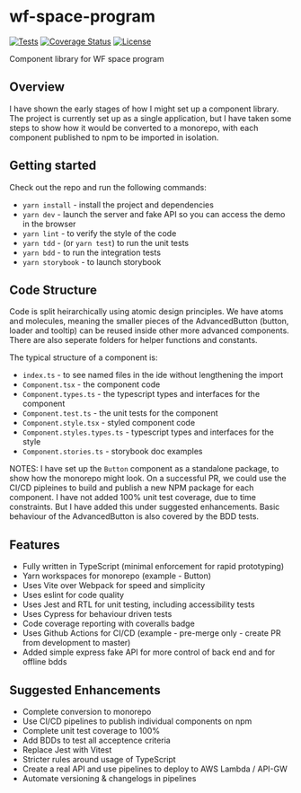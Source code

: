 # wf-space-program

[![Tests](https://github.com/lancerael/wf-space-program/workflows/Tests/badge.svg?branch=main)](https://github.com/lancerael/wf-space-program/actions?query=workflow%3A%22Tests%22)
[![Coverage Status](https://coveralls.io/repos/github/lancerael/wf-space-program/badge.svg?branch=main)](https://coveralls.io/github/lancerael/wf-space-program?branch=main)
[![License](https://badgen.net/github/license/lancerael/wf-space-program)](https://github.com/lancerael/wf-space-program/blob/master/LICENSE)

Component library for WF space program

## Overview

I have shown the early stages of how I might set up a component library.  The project is currently set up as a single application, but I have taken some steps to show how it would be converted to a monorepo, with each component published to npm to be imported in isolation.

## Getting started

Check out the repo and run the following commands:

* `yarn install` - install the project and dependencies
* `yarn dev` - launch the server and fake API so you can access the demo in the browser
* `yarn lint` - to verify the style of the code
* `yarn tdd` - (or `yarn test`) to run the unit tests
* `yarn bdd` - to run the integration tests
* `yarn storybook` - to launch storybook

## Code Structure

Code is split heirarchically using atomic design principles. We have atoms and molecules, meaning the smaller pieces of the AdvancedButton (button, loader and tooltip) can be reused inside other more advanced components.  There are also seperate folders for helper functions and constants.

The typical structure of a component is:

- `index.ts` - to see named files in the ide without lengthening the import
- `Component.tsx` - the component code
- `Component.types.ts` - the typescript types and interfaces for the component
- `Component.test.ts` - the unit tests for the component
- `Component.style.tsx` - styled component code
- `Component.styles.types.ts` - typescript types and interfaces for the style
- `Component.stories.ts` - storybook doc examples

NOTES: I have set up the `Button` component as a standalone package, to show how the monorepo might look. On a successful PR, we could use the CI/CD pipleines to build and publish a new NPM package for each component. I have not added 100% unit test coverage, due to time constraints.  But I have added this under suggested enhancements.  Basic behaviour of the AdvancedButton is also covered by the BDD tests.

## Features

- Fully written in TypeScript (minimal enforcement for rapid prototyping)
- Yarn workspaces for monorepo (example - Button)
- Uses Vite over Webpack for speed and simplicity
- Uses eslint for code quality
- Uses Jest and RTL for unit testing, including accessibility tests
- Uses Cypress for behaviour driven tests
- Code coverage reporting with coveralls badge
- Uses Github Actions for CI/CD (example - pre-merge only - create PR from development to master)
- Added simple express fake API for more control of back end and for offline bdds

## Suggested Enhancements

- Complete conversion to monorepo
- Use CI/CD pipelines to publish individual components on npm 
- Complete unit test coverage to 100%
- Add BDDs to test all acceptence criteria
- Replace Jest with Vitest 
- Stricter rules around usage of TypeScript
- Create a real API and use pipelines to deploy to AWS Lambda / API-GW
- Automate versioning & changelogs in pipelines
